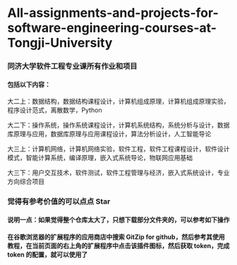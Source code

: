 # All-assignments-and-projects-for-software-engineering-courses-at-Tongji-University
### 同济大学软件工程专业课所有作业和项目

#### 包括以下内容：

大二上：数据结构，数据结构课程设计，计算机组成原理，计算机组成原理实验，程序设计范式，离散数学，Python



大二下：操作系统，操作系统课程设计，计算机系统结构，系统分析与设计，数据库原理与应用，数据库原理与应用课程设计，算法分析设计，人工智能导论



大三上：计算机网络，计算机网络实验，软件工程，软件工程课程设计，软件设计模式，智能计算系统，编译原理，嵌入式系统导论，物联网应用基础



大三下：用户交互技术，软件测试，软件工程管理与经济，嵌入式系统设计，专业方向综合项目

### 觉得有参考价值的可以点点 Star

#### 说明一点：如果觉得整个仓库太大了，只想下载部分文件夹的，可以参考如下操作

#### 在谷歌浏览器的扩展程序的应用商店中搜索 GitZip for github，然后参考其使用教程，在当前页面的右上角的扩展程序中点击该插件图标，然后获取 token，完成 token 的配置，就可以使用了


